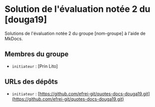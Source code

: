 # Solution de l'évaluation notée 2 du [douga19]

Solutions de l'évaluation notée 2 du groupe [nom-groupe] à l'aide de MkDocs.

## Membres du groupe

- `initiateur` : [Prin Lito]

## URLs des dépôts

- `initiateur` : [https://github.com/efrei-git/quotes-docs-douga19.git](https://github.com/efrei-git/quotes-docs-douga19.git)
